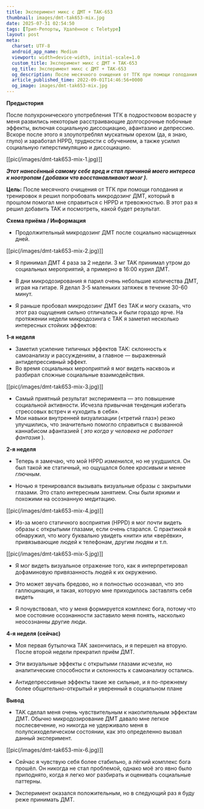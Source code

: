 ```yaml
---
title: Эксперимент микс с ДMT + TAK-653
thumbnail: images/dmt-tak653-mix.jpg
date: 2025-07-31 02:54:50
tags: [Трип-Репорты, Удалённое с Teletype]
layout: post
meta:
  charset: UTF-8
  android_app_name: Medium
  viewport: width=device-width, initial-scale=1.0
  custom_title: Эксперимент микс с ДMT + TAK-653
  og_title: Эксперимент микс с ДMT + TAK-653
  og_description: После месячного очищения от ТГК при помощи голодания и тренировок я решил попробовать микродозинг ДМТ, который в прошлом помогал мне справиться с HPPD и тревожностью. В этот раз я решил добавить TAK и посмотреть, какой будет результат.
  article_published_time: 2022-09-01T14:46:56+0000
  og_image: images/dmt-tak653-mix.jpg
---
```



**Предыстория**

После полухронического употребления ТГК в подростковом возрасте у меня развились некоторые расстраивающие долгосрочные побочные эффекты, включая социальную диссоциацию, афантазию и депрессию. Вскоре после этого я злоупотреблял мускатным орехом (да, я знаю, глупо) и заработал HPPD, трудности с обучением, а также усилил социальную гиперстимуляцию и диссоциацию. 

<!-- Код для вставки изображения -->
[[pic(/images/dmt-tak653-mix-1.jpg)]]

_**Этот нанесённый самому себе вред и стал причиной моего интереса к ноотропам ( добавки что восстанавливают мозг ).**_

**Цель:** После месячного очищения от ТГК при помощи голодания и тренировок я решил попробовать микродозинг ДМТ, который в прошлом помогал мне справиться с HPPD и тревожностью. В этот раз я решил добавить TAK и посмотреть, какой будет результат.

**Схема приёма / Информация**

- Продолжительный микродозинг ДМТ после социально насыщенных дней.

<!-- Код для вставки изображения -->
[[pic(/images/dmt-tak653-mix-2.jpg)]]


- Я принимал ДМТ 4 раза за 2 недели. 
  3 мг TAK принимал утром до социальных мероприятий, а примерно в 16:00 курил ДМТ.

- В дни микродозирования я парил очень небольшие количества ДМТ, играя на гитаре. Я делал 3-5 маленьких затяжек в течение 30-60 минут.

- Я раньше пробовал микродозинг ДМТ без TAK и могу сказать, что этот раз ощущения сильно отличались и были гораздо ярче. На протяжении недели микродозинга с TAK я заметил несколько интересных стойких эффектов:


**1-я неделя**

- Заметил усиление типичных эффектов TAK: склонность к самоанализу и рассуждениям, а главное — выраженный антидепрессивный эффект.
- Во время социальных мероприятий я мог видеть насквозь и разбирал сложные социальные взаимодействия.

<!-- Код для вставки изображения -->
[[pic(/images/dmt-tak653-mix-3.jpg)]]


- Самый приятный результат эксперимента — это повышение социальной активности. Исчезла привычная тенденция избегать стрессовых встреч и «уходить в себя».
- Мои навыки внутренней визуализации («третий глаз») резко улучшились, что значительно помогло справиться с вызванной каннабисом афантазией ( *это когда у человека не работает фантазия* ).

**2-я неделя**

- Теперь я замечаю, что мой HPPD _изменился_, но не ухудшился. Он был такой же статичный, но ощущался более _красивым_ и менее _глючным_.

- Ночью я тренировался вызывать визуальные образы с закрытыми глазами. Это стало интересным занятием. Сны были яркими и похожими на осознанную медитацию.


<!-- Код для вставки изображения -->
[[pic(/images/dmt-tak653-mix-4.jpg)]]


- Из-за моего статичного восприятия (HPPD) я мог _почти_ видеть образы с открытыми глазами, если очень старался. С практикой я обнаружил, что могу буквально увидеть «нити» или «верёвки», привязывающие людей к телефонам, другим людям и т.п.

<!-- Код для вставки изображения -->
[[pic(/images/dmt-tak653-mix-5.jpg)]]


- Я мог видеть визуальное отражение того, как я интерпретировал дофаминовую привязанность людей к их окружению.

- Это может звучать бредово, но я полностью осознавал, что это галлюцинация, и такая, которую мне приходилось заставлять себя видеть

- Я почувствовал, что у меня формируется комплекс бога, потому что мое состояние осознанности заставило меня понять, насколько неосознанны другие люди.

**4-я неделя (сейчас)**

- Моя первая бутылочка TAK закончилась, и я перешел на вторую. После второй недели прекратил приём ДМТ.

- Эти визуальные эффекты с открытыми глазами исчезли, но аналитические способности и склонность к самоанализу остались.

- Антидепрессивные эффекты такие же сильные, и я по-прежнему более общительно-открытый и уверенный в социальном плане


**Вывод**

- TAK сделал меня очень чувствительным к накопительным эффектам ДМТ. Обычно микродозирование ДМТ давало мне легкое послесвечение, но никогда не удерживало меня в полупсиходелическом состоянии, как это определенно вызвал данный эксперимент.

<!-- Код для вставки изображения -->
[[pic(/images/dmt-tak653-mix-6.jpg)]]

- Сейчас я чувствую себя более стабильно, а лёгкий комплекс бога прошёл. Он никогда не стал проблемой, однако моё эго явно было приподнято, когда я легко мог разбирать и оценивать социальные паттерны.

- Эксперимент оказался положительным, но в следующий раз я буду реже принимать ДМТ.

